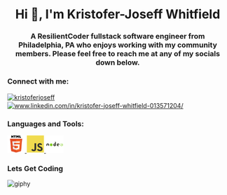<h1 align="center">Hi 👋, I'm Kristofer-Joseff Whitfield</h1>
<h3 align="center">A ResilientCoder fullstack software engineer from Philadelphia, PA who enjoys working with my community members. Please feel free to reach me at any of my socials down below.</h3>

<h3 align="left">Connect with me:</h3>
<p align="left">
<a href="https://twitter.com/kristoferjoseff" target="blank"><img align="center" src=https://cdn.jsdelivr.net/npm/simple-icons@v3/icons/twitter.svg alt="kristoferjoseff" height="30" width="40" /></a>
<a href="https://www.linkedin.com/in/kristofer-joseff-whitfield-013571204/" target="blank"><img align="center" src=https://cdn.jsdelivr.net/npm/simple-icons@3.0.1/icons/linkedin.svg alt="www.linkedin.com/in/kristofer-joseff-whitfield-013571204/" height="30" width="40" /></a>
</p>

<h3 align="left">Languages and Tools:</h3>
<p align="left"> <a href="https://www.w3.org/html/" target="_blank"> <img src="https://raw.githubusercontent.com/devicons/devicon/master/icons/html5/html5-original-wordmark.svg" alt="html5" width="40" height="40"/> </a> <a href="https://developer.mozilla.org/en-US/docs/Web/JavaScript" target="_blank"> <img src="https://raw.githubusercontent.com/devicons/devicon/master/icons/javascript/javascript-original.svg" alt="javascript" width="40" height="40"/> </a> <a href="https://nodejs.org" target="_blank"> <img src="https://raw.githubusercontent.com/devicons/devicon/master/icons/nodejs/nodejs-original-wordmark.svg" alt="nodejs" width="40" height="40"/> </a> </p>

<h3 align="left">Lets Get Coding</h3>

![giphy](https://user-images.githubusercontent.com/78818078/117051236-4f6d0d80-ace4-11eb-91ad-ba14de4de301.gif)



<!--
**KristoferWhitfield/KristoferWhitfield** is a ✨ _special_ ✨ repository because its `README.md` (this file) appears on your GitHub profile.

